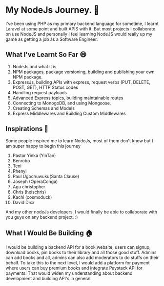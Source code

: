 # My NodeJs Journey. 🚀

I've been using PHP as my primary backend language for sometime, I learnt Laravel at some point and built APIS with it. But most projects I collaborate on use NodeJS and personally I feel learning NodeJS would really up my game as getting a job as a Software Engineer.

## What I've Learnt So Far 😄

1. NodeJs and what it is
2. NPM packages, package versioning, building and publishing your own NPM package.
3. ExpressJs, building APIs with express, request verbs (PUT, DELETE, POST, GET), HTTP Status codes
4. Handling request payloads
5. Advanced Express topics, building maintainable routes
6. Connecting to MonogoDB, and using Mongoose.
7. Creating Schemas and Models
8. Express Middlewares and Building Custom Middlewares

## Inspirations 🙌

Some people inspired me to learn NodeJs, most of them don't know but I am super happy to begin this journey

1. Pastor Yinka (YinTan)
2. Benrobo
3. Teni
4. Phenyl
5. Paul Ugochuwuku(Santa Clause)
6. Joseph (OperaConga)
7. Agu christopher
8. Chris (heischris)
9. Kachi (cosmoduck)
10. David Dixx

And my other nodeJs developers. I would finally be able to collaborate with you guys on any backend project. :)

## What I Would Be Building 🏠

I would be building a backend API for a book website, users can signup, download books, pin books to their library and all those good stuff. Admins can add books and all, admins can also add moderators to do stuffs on their behalf.
To take this to the next level, I would add a platform for payment where users can buy premium books and integrate Paystack API for payments. That would widen my understanding about backend development and building API's in general
